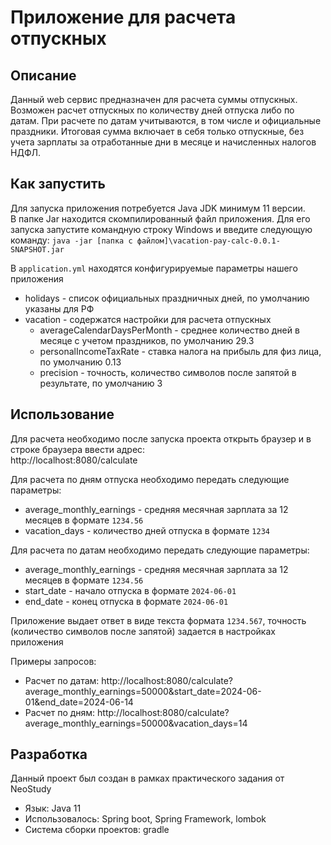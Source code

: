 # Приложение для расчета отпускных

## Описание

Данный web сервис предназначен для расчета суммы отпускных. 
Возможен расчет отпускных по количеству дней отпуска либо по датам. 
При расчете по датам учитываются, в том числе и официальные праздники. 
Итоговая сумма включает в себя только отпускные, без учета зарплаты за отработанные дни в месяце и начисленных налогов НДФЛ.

## Как запустить

Для запуска приложения потребуется Java JDK минимум 11 версии.   
В папке Jar находится скомпилированный файл приложения. 
Для его запуска запустите командную строку Windows и введите следующую команду: `java -jar [папка с файлом]\vacation-pay-calc-0.0.1-SNAPSHOT.jar`

В `application.yml` находятся конфигурируемые параметры нашего приложения
 - holidays - список официальных праздничных дней, по умолчанию указаны для РФ
 - vacation - содержатся настройки для расчета отпускных
   - averageCalendarDaysPerMonth - среднее количество дней в месяце с учетом праздников, по умолчанию 29.3
   - personalIncomeTaxRate - ставка налога на прибыль для физ лица, по умолчанию 0.13
   - precision - точность, количество символов после запятой в результате, по умолчанию 3

## Использование

Для расчета необходимо после запуска проекта открыть браузер и в строке браузера ввести адрес:     
http://localhost:8080/calculate      
         
Для расчета по дням отпуска необходимо передать следующие параметры:   
      
 - average_monthly_earnings - средняя месячная зарплата за 12 месяцев в формате `1234.56`
 - vacation_days - количество дней отпуска в формате `1234`

Для расчета по датам необходимо передать следующие параметры:     
       
 - average_monthly_earnings - средняя месячная зарплата за 12 месяцев в формате `1234.56`
 - start_date - начало отпуска в формате `2024-06-01`
 - end_date - конец отпуска в формате `2024-06-01`
      
Приложение выдает ответ в виде текста формата `1234.567`, 
точность (количество символов после запятой) задается в настройках приложения

Примеры запросов:   
 - Расчет по датам: http://localhost:8080/calculate?average_monthly_earnings=50000&start_date=2024-06-01&end_date=2024-06-14
 - Расчет по дням: http://localhost:8080/calculate?average_monthly_earnings=50000&vacation_days=14

## Разработка 

Данный проект был создан в рамках практического задания от NeoStudy

  - Язык: Java 11
  - Использовалось: Spring boot, Spring Framework, lombok
  - Система сборки проектов: gradle
